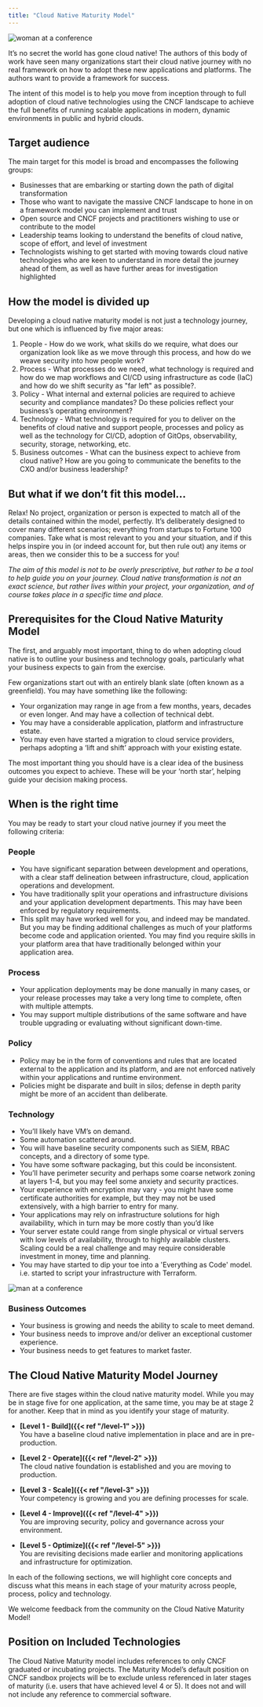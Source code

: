 ```yaml
---
title: "Cloud Native Maturity Model"
---
```




![woman at a conference](/images/woman-at-conference.jpg)

It’s no secret the world has gone cloud native! The authors of this body of work have seen many organizations start their cloud native journey with no real framework on how to adopt these new applications and platforms. The authors want to provide a framework for success.

The intent of this model is to help you move from inception through to full adoption of cloud native technologies using the CNCF landscape to achieve the full benefits of running scalable applications in modern, dynamic environments in public and hybrid clouds.

## Target audience

The main target for this model is broad and encompasses the following groups:

* Businesses that are embarking or starting down the path of digital transformation
* Those who want to navigate the massive CNCF landscape to hone in on a framework model you can implement and trust
* Open source and CNCF projects and practitioners wishing to use or contribute to the model
* Leadership teams looking to understand the benefits of cloud native, scope of effort, and level of investment
* Technologists wishing to get started with moving towards cloud native technologies who are keen to understand in more detail the journey ahead of them, as well as have further areas for investigation highlighted

## How the model is divided up

Developing a cloud native maturity model is not just a technology journey, but one which is influenced by five major areas:

1. People - How do we work, what skills do we require, what does our organization look like as we move through this process, and how do we weave security into how people work?
2. Process - What processes do we need, what technology is required and how do we map workflows and CI/CD using infrastructure as code (IaC) and how do we shift security as "far left" as possible?.
3. Policy - What internal and external policies are required to achieve security and compliance mandates? Do these policies reflect your business’s operating environment?
4. Technology - What technology is required for you to deliver on the benefits of cloud native and support people, processes and policy as well as the technology for CI/CD, adoption of GitOps, observability, security, storage, networking, etc.
5. Business outcomes - What can the business expect to achieve from cloud native? How are you going to communicate the benefits to the CXO and/or business leadership?

## But what if we don’t fit this model…

Relax! No project, organization or person is expected to match all of the details contained within the model, perfectly. It’s deliberately designed to cover many different scenarios; everything from startups to Fortune 100 companies. Take what is most relevant to you and your situation, and if this helps inspire you in (or indeed account for, but then rule out) any items or areas, then we consider this to be a success for you!

*The aim of this model is not to be overly prescriptive, but rather to be a tool to help guide you on your journey. Cloud native transformation is not an exact science, but rather lives within your project, your organization, and of course takes place in a specific time and place.*

## Prerequisites for the Cloud Native Maturity Model

The first, and arguably most important, thing to do when adopting cloud native is to outline your business and technology goals, particularly what your business expects to gain from the exercise.

Few organizations start out with an entirely blank slate (often known as a greenfield).  You may have something like the following:

* Your organization may range in age from a few months, years, decades or even longer. And may have a collection of technical debt.
* You may have a considerable application, platform and infrastructure estate.
* You may even have started a migration to cloud service providers, perhaps adopting a ‘lift and shift’ approach with your existing estate.

The most important thing you should have is a clear idea of the business outcomes you expect to achieve. These will be your ‘north star’, helping guide your decision making process.

## When is the right time

You may be ready to start your cloud native journey if you meet the following criteria:

### People

* You have significant separation between development and operations, with a clear staff delineation between infrastructure, cloud, application operations and development.
* You have traditionally split your operations and infrastructure divisions and your application development departments. This may have been enforced by regulatory requirements.
* This split may have worked well for you, and indeed may be mandated. But you may be finding additional challenges as much of your platforms become code and application oriented. You may find you require skills in your platform area that have traditionally belonged within your application area.

### Process

* Your application deployments may be done manually in many cases, or your release processes may take a very long time to complete, often with multiple attempts.
* You may support multiple distributions of the same software and have trouble upgrading or evaluating without significant down-time.

### Policy

* Policy may be in the form of conventions and rules that are located external to the application and its platform, and are not enforced natively within your applications and runtime environment.
* Policies might be disparate and built in silos; defense in depth parity might be more of an accident than deliberate.

### Technology

* You’ll likely have VM’s on demand.
* Some automation scattered around.
* You will have baseline security components such as SIEM, RBAC concepts, and a directory of some type.
* You have some software packaging, but this could be inconsistent.
* You’ll have perimeter security and perhaps some coarse network zoning at layers 1-4, but you may feel some anxiety and security practices.
* Your experience with encryption may vary - you might have some certificate authorities for example, but they may not be used extensively, with a high barrier to entry for many.
* Your applications may rely on infrastructure solutions for high availability, which in turn may be more costly than you’d like
* Your server estate could range from single physical or virtual servers with low levels of availability, through to highly available clusters. Scaling could be a real challenge and may require considerable investment in money, time and planning.
* You may have started to dip your toe into a 'Everything as Code' model. i.e. started to script your infrastructure with Terraform.

![man at a conference](/images/man-at-conference.jpg)

### Business Outcomes

* Your business is growing and needs the ability to scale to meet demand.
* Your business needs to improve and/or deliver an exceptional customer experience.
* Your business needs to get features to market faster.

## The Cloud Native Maturity Model Journey

There are five stages within the cloud native maturity model. While you may be in stage five for one application, at the same time, you may be at stage 2 for another. Keep that in mind as you identify your stage of maturity.

* **[Level 1 - Build]({{< ref "/level-1" >}})**  
You have a baseline cloud native implementation in place and are in pre-production.

* **[Level 2 - Operate]({{< ref "/level-2" >}})**  
The cloud native foundation is established and you are moving to production.

* **[Level 3 - Scale]({{< ref "/level-3" >}})**  
Your competency is growing and you are defining processes for scale.

* **[Level 4 - Improve]({{< ref "/level-4" >}})**  
You are improving security, policy and governance across your environment.

* **[Level 5 - Optimize]({{< ref "/level-5" >}})**  
You are revisiting decisions made earlier and monitoring applications and infrastructure for optimization.

In each of the following sections, we will highlight core concepts and discuss what this means in each stage of your maturity across people, process, policy and technology.

We welcome feedback from the community on the Cloud Native Maturity Model!

## Position on Included Technologies
The Cloud Native Maturity model includes references to only CNCF graduated or incubating projects. The Maturity Model’s default position on CNCF sandbox projects will be to exclude unless referenced in later stages of maturity (i.e. users that have achieved level 4 or 5). It does not and will not include any reference to commercial software. 

